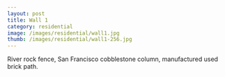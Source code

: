 ```yaml
---
layout: post
title: Wall 1
category: residential
image: /images/residential/wall1.jpg
thumb: /images/residential/wall1-256.jpg
---
```

River rock fence, San Francisco cobblestone column, manufactured used brick path.
